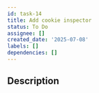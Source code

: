 ```yaml
---
id: task-14
title: Add cookie inspector
status: To Do
assignee: []
created_date: '2025-07-08'
labels: []
dependencies: []
---
```


## Description
